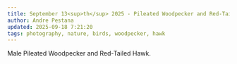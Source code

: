 ```yaml
---
title: September 13<sup>th</sup> 2025 - Pileated Woodpecker and Red-Tailed Hawk
author: Andre Pestana
updated: 2025-09-18 7:21:20
tags: photography, nature, birds, woodpecker, hawk
---
```


<!-- excerpt -->

Male Pileated Woodpecker and Red-Tailed Hawk.

<!-- excerpt -->

<FolderGallery dir="/sections/photography/posts/2025-09-13" sort="name-asc" />
